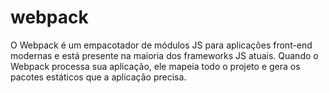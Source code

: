 # webpack

O Webpack é um empacotador de módulos JS para aplicações front-end modernas e está presente na maioria dos frameworks JS atuais. Quando o Webpack processa sua aplicação, ele mapeia todo o projeto e gera os pacotes estáticos que a aplicação precisa.

